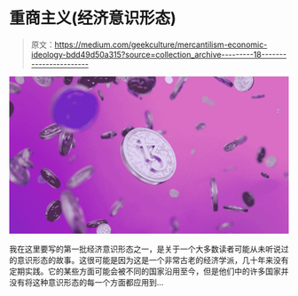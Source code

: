 # 重商主义(经济意识形态)

> 原文：<https://medium.com/geekculture/mercantilism-economic-ideology-bdd49d50a315?source=collection_archive---------18----------------------->

![](img/73edb81ee1e1b6e21c5fb2196114de03.png)

我在这里要写的第一批经济意识形态之一，是关于一个大多数读者可能从未听说过的意识形态的故事。这很可能是因为这是一个非常古老的经济学派，几十年来没有定期实践。它的某些方面可能会被不同的国家沿用至今，但是他们中的许多国家并没有将这种意识形态的每一个方面都应用到…